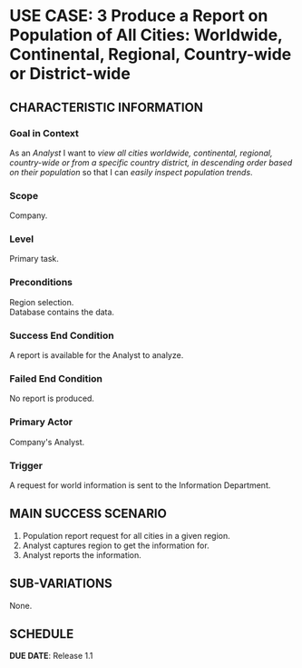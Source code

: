# USE CASE: 3 Produce a Report on Population of All Cities: Worldwide, Continental, Regional, Country-wide or District-wide

## CHARACTERISTIC INFORMATION

### Goal in Context

As an *Analyst* I want to *view all cities worldwide, continental, regional, country-wide or from a specific country district, in descending order based on their population* so that I can *easily inspect population trends*.

### Scope

Company.

### Level

Primary task.

### Preconditions

Region selection.  
Database contains the data.

### Success End Condition

A report is available for the Analyst to analyze.

### Failed End Condition

No report is produced.

### Primary Actor

Company's Analyst.

### Trigger

A request for world information is sent to the Information Department.

## MAIN SUCCESS SCENARIO

1. Population report request for all cities in a given region.
2. Analyst captures region to get the information for.
4. Analyst reports the information.

## SUB-VARIATIONS

None.

## SCHEDULE

**DUE DATE**: Release 1.1